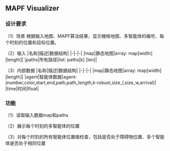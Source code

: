 ## MAPF Visualizer

### 设计要求
（1）场景
  根据输入地图、MAPF算法结果，显示栅格地图、多智能体的编号、每个时刻的位置和目标位置。

（2）输入
|名称|描述|数据结构|
|-|-|-|
|map|静态地图|array: map[width] [length]|
|paths|所有路径|list: paths[k] [len]|

（3）内部数据
|名称|描述|数据结构|
|-|-|-|
|map|静态地图|array: map[width] [length]|
|agent|智能体数据|agent-(number,color,start,end,path,path_length,k-robust,size_l,size_w,arrival)|
|time|时间|float|

### 功能
（1）读取输入数据map和paths


（2）展示每个时刻的多智能体的位置


（3）对每个时刻的所有智能体位置做检查，包括是否处于障碍物位置、多个智能体是否处于相同位置



